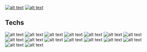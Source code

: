[![alt text](https://img.shields.io/badge/-Portfolio-1a1a1a?style=for-the-badge&logo=CodeIgniter&logoColor=white&link=https://www.jhondev.com.br/)](https://www.jhondev.com.br/)
[![alt text](https://img.shields.io/badge/-Linkedin-1a1a1a?style=for-the-badge&logo=Linkedin&logoColor=white&link=https://www.linkedin.com/in/jonatasalves/)](https://www.linkedin.com/in/jonatasalves/)

## Techs
![alt text](https://img.shields.io/badge/-HTML5-1a1a1a?style=for-the-badge&logo=HTML5)
![alt text](https://img.shields.io/badge/-CSS3-1a1a1a?style=for-the-badge&logo=CSS3)
![alt text](https://img.shields.io/badge/-JavaScript-1a1a1a?style=for-the-badge&logo=JavaScript)
![alt text](https://img.shields.io/badge/-TypeScript-1a1a1a?style=for-the-badge&logo=TypeScript)
![alt text](https://img.shields.io/badge/-React-1a1a1a?style=for-the-badge&logo=React)
![alt text](https://img.shields.io/badge/-React%20Native-1a1a1a?style=for-the-badge&logo=React%20Native)
![alt text](https://img.shields.io/badge/-React%20Query-1a1a1a?style=for-the-badge&logo=React%20Query)
![alt text](https://img.shields.io/badge/-React%20Router-1a1a1a?style=for-the-badge&logo=React%20Router)
![alt text](https://img.shields.io/badge/-MUI-1a1a1a?style=for-the-badge&logo=MUI)
![alt text](https://img.shields.io/badge/-Redux-1a1a1a?style=for-the-badge&logo=Redux)
![alt text](https://img.shields.io/badge/-i18next-1a1a1a?style=for-the-badge&logo=i18next)
![alt text](https://img.shields.io/badge/-Styled%20Components-1a1a1a?style=for-the-badge&logo=styled-components)
![alt text](https://img.shields.io/badge/-Node.js-1a1a1a?style=for-the-badge&logo=Node.js)
![alt text](https://img.shields.io/badge/-MongoDB-1a1a1a?style=for-the-badge&logo=MongoDB)
![alt text](https://img.shields.io/badge/-Figma-1a1a1a?style=for-the-badge&logo=Figma)
![alt text](https://img.shields.io/badge/-Adobe%20XD-1a1a1a?style=for-the-badge&logo=Adobe%20XD)
